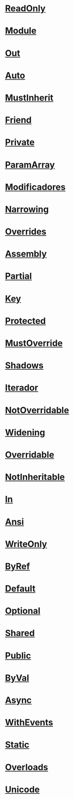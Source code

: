 # [ReadOnly](readonly.md)
# [Module <palabra clave>](module-keyword.md)
# [Out](out-generic-modifier.md)
# [Auto](auto.md)
# [MustInherit](mustinherit.md)
# [Friend](friend.md)
# [Private](private.md)
# [ParamArray](paramarray.md)
# [Modificadores](index.md)
# [Narrowing](narrowing.md)
# [Overrides](overrides.md)
# [Assembly](assembly.md)
# [Partial](partial.md)
# [Key](key.md)
# [Protected](protected.md)
# [MustOverride](mustoverride.md)
# [Shadows](shadows.md)
# [Iterador](iterator.md)
# [NotOverridable](notoverridable.md)
# [Widening](widening.md)
# [Overridable](overridable.md)
# [NotInheritable](notinheritable.md)
# [In](in-generic-modifier.md)
# [Ansi](ansi.md)
# [WriteOnly](writeonly.md)
# [ByRef](byref.md)
# [Default](default.md)
# [Optional](optional.md)
# [Shared](shared.md)
# [Public](public.md)
# [ByVal](byval.md)
# [Async](async.md)
# [WithEvents](withevents.md)
# [Static](static.md)
# [Overloads](overloads.md)
# [Unicode](unicode.md)
